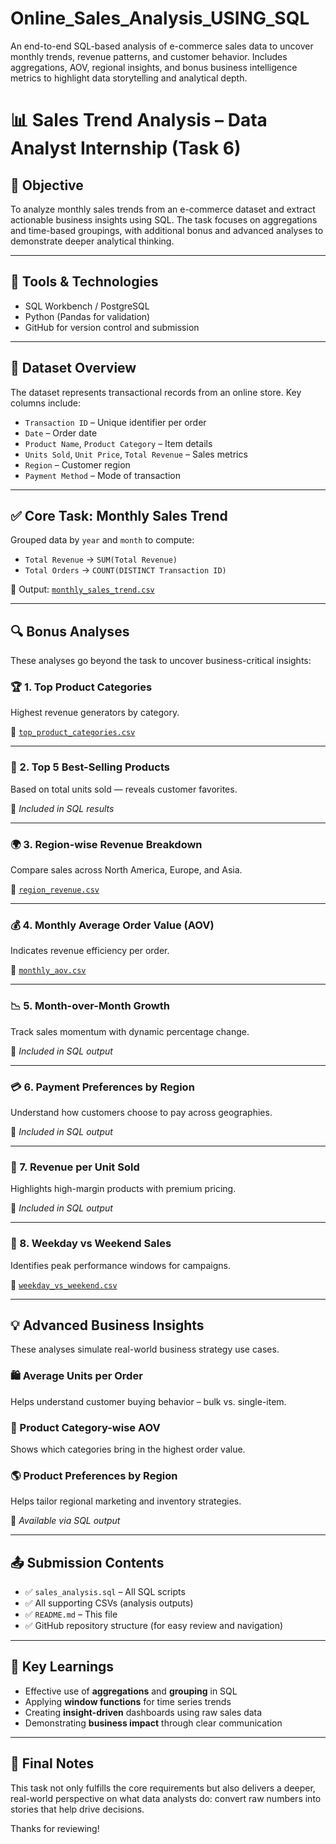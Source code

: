 # Online_Sales_Analysis_USING_SQL
An end-to-end SQL-based analysis of e-commerce sales data to uncover monthly trends, revenue patterns, and customer behavior. Includes aggregations, AOV, regional insights, and bonus business intelligence metrics to highlight data storytelling and analytical depth.

# 📊 Sales Trend Analysis – Data Analyst Internship (Task 6)

## 🚀 Objective

To analyze monthly sales trends from an e-commerce dataset and extract actionable business insights using SQL. The task focuses on aggregations and time-based groupings, with additional bonus and advanced analyses to demonstrate deeper analytical thinking.

---

## 🧠 Tools & Technologies

- SQL Workbench / PostgreSQL
- Python (Pandas for validation)
- GitHub for version control and submission

---

## 📁 Dataset Overview

The dataset represents transactional records from an online store. Key columns include:

- `Transaction ID` – Unique identifier per order  
- `Date` – Order date  
- `Product Name`, `Product Category` – Item details  
- `Units Sold`, `Unit Price`, `Total Revenue` – Sales metrics  
- `Region` – Customer region  
- `Payment Method` – Mode of transaction  

---

## ✅ Core Task: Monthly Sales Trend

Grouped data by `year` and `month` to compute:

- `Total Revenue` → `SUM(Total Revenue)`  
- `Total Orders` → `COUNT(DISTINCT Transaction ID)`

📂 Output: [`monthly_sales_trend.csv`](./monthly_sales_trend.csv)

---

## 🔍 Bonus Analyses

These analyses go beyond the task to uncover business-critical insights:

### 🏆 1. Top Product Categories
Highest revenue generators by category.

📂 [`top_product_categories.csv`](./top_product_categories.csv)

---

### 🥇 2. Top 5 Best-Selling Products
Based on total units sold — reveals customer favorites.

📂 *Included in SQL results*

---

### 🌍 3. Region-wise Revenue Breakdown
Compare sales across North America, Europe, and Asia.

📂 [`region_revenue.csv`](./region_revenue.csv)

---

### 💰 4. Monthly Average Order Value (AOV)
Indicates revenue efficiency per order.

📂 [`monthly_aov.csv`](./monthly_aov.csv)

---

### 📉 5. Month-over-Month Growth
Track sales momentum with dynamic percentage change.

📂 *Included in SQL output*

---

### 💳 6. Payment Preferences by Region
Understand how customers choose to pay across geographies.

📂 *Included in SQL output*

---

### 🧮 7. Revenue per Unit Sold
Highlights high-margin products with premium pricing.

📂 *Included in SQL output*

---

### 📆 8. Weekday vs Weekend Sales
Identifies peak performance windows for campaigns.

📂 [`weekday_vs_weekend.csv`](./weekday_vs_weekend.csv)

---

## 💡 Advanced Business Insights

These analyses simulate real-world business strategy use cases.

### 🛍️ Average Units per Order  
Helps understand customer buying behavior – bulk vs. single-item.

### 🛒 Product Category-wise AOV  
Shows which categories bring in the highest order value.

### 🌎 Product Preferences by Region  
Helps tailor regional marketing and inventory strategies.

📂 *Available via SQL output*

---

## 📤 Submission Contents

- ✅ `sales_analysis.sql` – All SQL scripts  
- ✅ All supporting CSVs (analysis outputs)  
- ✅ `README.md` – This file  
- ✅ GitHub repository structure (for easy review and navigation)

---

## 🧩 Key Learnings

- Effective use of **aggregations** and **grouping** in SQL  
- Applying **window functions** for time series trends  
- Creating **insight-driven** dashboards using raw sales data  
- Demonstrating **business impact** through clear communication

---

## 🙌 Final Notes

This task not only fulfills the core requirements but also delivers a deeper, real-world perspective on what data analysts do: convert raw numbers into stories that help drive decisions.

Thanks for reviewing!

